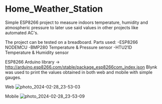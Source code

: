 # Home_Weather_Station
Simple ESP8266 project to measure indoors temperature, humidity and atmospheric pressure to later use said values in other projects like automated AC's.

The project can be tested on a breadboard.
Parts used:
-ESP8266 NODEMCU
-BMP280 Temperature & Pressure sensor
-HTU21D Temperature & Humidity sensor 

ESP8266 Arduino library -> http://arduino.esp8266.com/stable/package_esp8266com_index.json
Blynk was used to print the values obtained in both web and mobile with simple gauges.

Web
![photo_2024-02-28_23-53-03](https://github.com/Zerker-TF/Home_Weather_Station/assets/84744670/6d02f6c5-4bd4-4554-9337-ac9b79cd7d47)

Mobile
![photo_2024-02-28_23-53-09](https://github.com/Zerker-TF/Home_Weather_Station/assets/84744670/b6165030-dc29-481c-a07d-49ac9c89e19d)
